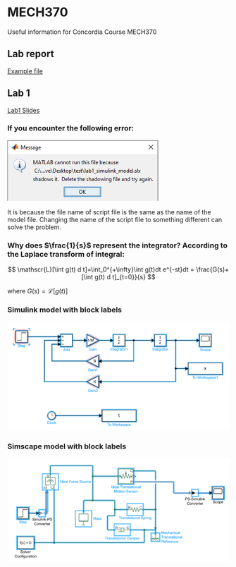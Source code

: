 # MECH370
Useful information for Concordia Course MECH370

## Lab report
[Example file](./report_example.pdf) 

## Lab 1

[Lab1 Slides](./lab1_slides.pdf)

### If you encounter the following error:
![](images/delete_the_shadowing_file.png)

It is because the file name of script file is the same as the name of the model file. Changing the name of the script file to something different can solve the problem.

### Why does $\frac{1}{s}$ represent the integrator? According to the Laplace transform of integral:

$$
\mathscr{L}[\int g(t) d t]=\int_0^{+\infty}\int g(t)dt e^{-st}dt = 
\frac{G(s)+[\int g(t) d t]_{t=0}}{s}
$$

where $G(s) = \mathscr{L}[g(t)]$

### Simulink model with block labels
![](Lab1_simulink.png)

### Simscape model with block labels
![](Lab1_simscape.png)
